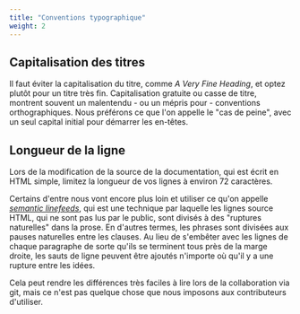 ```yaml
---
title: "Conventions typographique"
weight: 2
---
```


## Capitalisation des titres

Il faut éviter la capitalisation du titre,
comme _A Very Fine Heading_,
et optez plutôt pour un titre très fin.
Capitalisation gratuite ou casse de titre,
montrent souvent un malentendu - ou un mépris pour -
conventions orthographiques.
Nous préférons ce que l'on appelle le "cas de peine",
avec un seul capital initial pour démarrer les en-têtes.

## Longueur de la ligne

Lors de la modification de la 
source de la documentation,
qui est écrit en HTML simple,
limitez la longueur de vos lignes 
à environ 72 caractères.

Certains d'entre nous vont encore plus loin
et utiliser ce qu'on appelle
[_semantic linefeeds_](//rhodesmill.org/brandon/2012/one-sentence-per-line),
qui est une technique par laquelle les 
lignes source HTML,
qui ne sont pas lus par le public,
sont divisés à des "ruptures naturelles" 
dans la prose. En d'autres termes, 
les phrases sont divisées
aux pauses naturelles entre les clauses.
Au lieu de s'embêter avec les 
lignes de chaque paragraphe
de sorte qu'ils se terminent tous 
près de la marge droite,
les sauts de ligne peuvent être 
ajoutés n'importe où qu'il y a une 
rupture entre les idées.

Cela peut rendre les différences très 
faciles à lire lors de la collaboration via git,
mais ce n'est pas quelque chose que 
nous imposons aux contributeurs d'utiliser.
